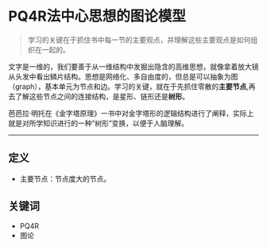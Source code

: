 # PQ4R法中心思想的图论模型

>学习的关键在于抓住书中每一节的主要观点，并理解这些主要观点是如何组织在一起的。

文字是一维的，我们要善于从一维结构中发掘出隐含的高维思想，就像拿着放大镜从头发中看出鳞片结构。思想是网络化、多自由度的，但总是可以抽象为图（graph），基本单元为节点和边。学习的关键，就在于先抓住零散的**主要节点**,再去了解这些节点之间的连接结构，是星形、链形还是**树形**。

芭芭拉·明托在《金字塔原理》一书中对金字塔形的逻辑结构进行了阐释，实际上就是对所学知识进行的一种“树形”变换，以便于人脑理解。

****************

## 定义

* 主要节点：节点度大的节点。

## 关键词

* PQ4R
* 图论
